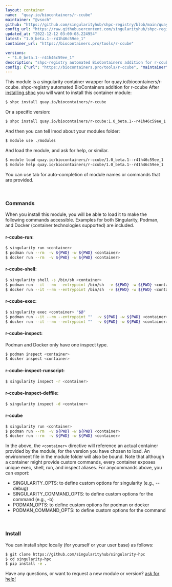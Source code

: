 ```yaml
---
layout: container
name:  "quay.io/biocontainers/r-ccube"
maintainer: "@vsoch"
github: "https://github.com/singularityhub/shpc-registry/blob/main/quay.io/biocontainers/r-ccube/container.yaml"
config_url: "https://raw.githubusercontent.com/singularityhub/shpc-registry/main/quay.io/biocontainers/r-ccube/container.yaml"
updated_at: "2022-12-12 03:00:08.224954"
latest: "1.0_beta.1--r41h46c59ee_1"
container_url: "https://biocontainers.pro/tools/r-ccube"

versions:
 - "1.0_beta.1--r41h46c59ee_1"
description: "shpc-registry automated BioContainers addition for r-ccube"
config: {"url": "https://biocontainers.pro/tools/r-ccube", "maintainer": "@vsoch", "description": "shpc-registry automated BioContainers addition for r-ccube", "latest": {"1.0_beta.1--r41h46c59ee_1": "sha256:88ef4c800eadf6640eabc8db3502bd241773702f07db48353f5f286dd26110f5"}, "tags": {"1.0_beta.1--r41h46c59ee_1": "sha256:88ef4c800eadf6640eabc8db3502bd241773702f07db48353f5f286dd26110f5"}, "docker": "quay.io/biocontainers/r-ccube"}
---
```


This module is a singularity container wrapper for quay.io/biocontainers/r-ccube.
shpc-registry automated BioContainers addition for r-ccube
After [installing shpc](#install) you will want to install this container module:


```bash
$ shpc install quay.io/biocontainers/r-ccube
```

Or a specific version:

```bash
$ shpc install quay.io/biocontainers/r-ccube:1.0_beta.1--r41h46c59ee_1
```

And then you can tell lmod about your modules folder:

```bash
$ module use ./modules
```

And load the module, and ask for help, or similar.

```bash
$ module load quay.io/biocontainers/r-ccube/1.0_beta.1--r41h46c59ee_1
$ module help quay.io/biocontainers/r-ccube/1.0_beta.1--r41h46c59ee_1
```

You can use tab for auto-completion of module names or commands that are provided.

<br>

### Commands

When you install this module, you will be able to load it to make the following commands accessible.
Examples for both Singularity, Podman, and Docker (container technologies supported) are included.

#### r-ccube-run:

```bash
$ singularity run <container>
$ podman run --rm  -v ${PWD} -w ${PWD} <container>
$ docker run --rm  -v ${PWD} -w ${PWD} <container>
```

#### r-ccube-shell:

```bash
$ singularity shell -s /bin/sh <container>
$ podman run --it --rm --entrypoint /bin/sh  -v ${PWD} -w ${PWD} <container>
$ docker run --it --rm --entrypoint /bin/sh  -v ${PWD} -w ${PWD} <container>
```

#### r-ccube-exec:

```bash
$ singularity exec <container> "$@"
$ podman run --it --rm --entrypoint ""  -v ${PWD} -w ${PWD} <container> "$@"
$ docker run --it --rm --entrypoint ""  -v ${PWD} -w ${PWD} <container> "$@"
```

#### r-ccube-inspect:

Podman and Docker only have one inspect type.

```bash
$ podman inspect <container>
$ docker inspect <container>
```

#### r-ccube-inspect-runscript:

```bash
$ singularity inspect -r <container>
```

#### r-ccube-inspect-deffile:

```bash
$ singularity inspect -d <container>
```



#### r-ccube

```bash
$ singularity run <container>
$ podman run --rm  -v ${PWD} -w ${PWD} <container>
$ docker run --rm  -v ${PWD} -w ${PWD} <container>
```


In the above, the `<container>` directive will reference an actual container provided
by the module, for the version you have chosen to load. An environment file in the
module folder will also be bound. Note that although a container
might provide custom commands, every container exposes unique exec, shell, run, and
inspect aliases. For anycommands above, you can export:

 - SINGULARITY_OPTS: to define custom options for singularity (e.g., --debug)
 - SINGULARITY_COMMAND_OPTS: to define custom options for the command (e.g., -b)
 - PODMAN_OPTS: to define custom options for podman or docker
 - PODMAN_COMMAND_OPTS: to define custom options for the command

<br>

### Install

You can install shpc locally (for yourself or your user base) as follows:

```bash
$ git clone https://github.com/singularityhub/singularity-hpc
$ cd singularity-hpc
$ pip install -e .
```

Have any questions, or want to request a new module or version? [ask for help!](https://github.com/singularityhub/singularity-hpc/issues)